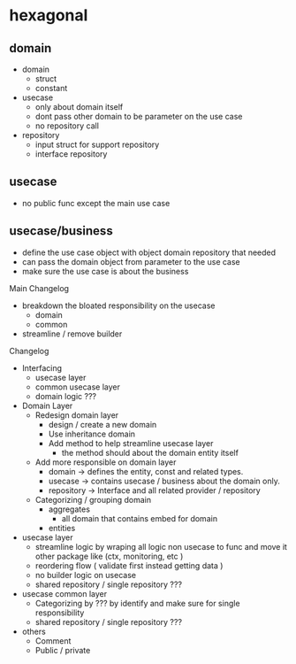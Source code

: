 # hexagonal

## domain
- domain
  - struct 
  - constant
- usecase
  - only about domain itself
  - dont pass other domain to be parameter on the use case
  - no repository call
- repository
  - input struct for support repository
  - interface repository

## usecase
- no public func except the main use case


## usecase/business
- define the use case object with object domain repository that needed
- can pass the domain object from parameter to the use case
- make sure the use case is about the business


Main Changelog
- breakdown the bloated responsibility on the usecase
  - domain
  - common
- streamline / remove builder

Changelog
- Interfacing 
  - usecase layer
  - common usecase layer
  - domain logic ???
- Domain Layer
  - Redesign domain layer
    - design / create a new domain
    - Use inheritance domain
    - Add method to help streamline usecase layer
      - the method should about the domain entity itself
  - Add more responsible on domain layer
    - domain -> defines the entity, const and related types.
    - usecase -> contains usecase / business about the domain only.
    - repository -> Interface and all related provider / repository 
  - Categorizing / grouping domain
    - aggregates
      - all domain that contains embed for domain
    - entities
- usecase layer
  - streamline logic by wraping all logic non usecase to func and move it other package like (ctx, monitoring, etc )
  - reordering flow ( validate first instead getting data )
  - no builder logic on usecase
  - shared repository / single repository ???
- usecase common layer
  - Categorizing by ??? by identify and make sure for single responsibility
  - shared repository / single repository ???
- others
  - Comment
  - Public / private